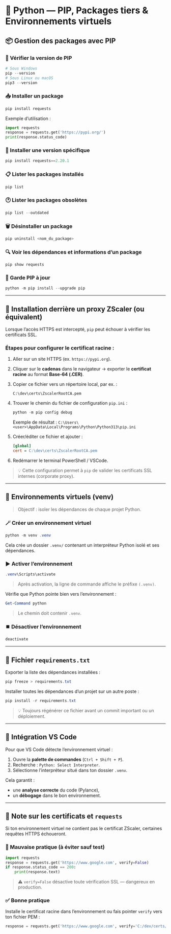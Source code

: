 # 🐍 Python — PIP, Packages tiers & Environnements virtuels

## 📦 Gestion des packages avec PIP

### 🔎 Vérifier la version de PIP

```powershell
# Sous Windows
pip --version
# Sous Linux ou macOS
pip3 --version
```

### 📥 Installer un package

```powershell
pip install requests
```

Exemple d’utilisation :

```python
import requests
response = requests.get('https://pypi.org/')
print(response.status_code)
```

### 🧩 Installer une version spécifique

```powershell
pip install requests==2.20.1
```

### 📋 Lister les packages installés

```powershell
pip list
```

### 🕐 Lister les packages obsolètes

```powershell
pip list --outdated
```

### 🗑️ Désinstaller un package

```powershell
pip uninstall <nom_du_package>
```

### 🔍 Voir les dépendances et informations d’un package

```powershell
pip show requests
```

### 🧩 Garde PIP à jour

  ```powershell
  python -m pip install --upgrade pip
  ```

---

## 🔐 Installation derrière un proxy ZScaler (ou équivalent)

Lorsque l’accès HTTPS est intercepté, `pip` peut échouer à vérifier les certificats SSL.

### Étapes pour configurer le certificat racine :

1. Aller sur un site HTTPS (ex. `https://pypi.org`).

2. Cliquer sur le **cadenas** dans le navigateur → exporter le **certificat racine** au format **Base‑64 (.CER)**.

3. Copier ce fichier vers un répertoire local, par ex. :

   ```
   C:\dev\certs\ZscalerRootCA.pem
   ```

4. Trouver le chemin du fichier de configuration `pip.ini` :

   ```powershell
   python -m pip config debug
   ```

   Exemple de résultat : `C:\Users\<user>\AppData\Local\Programs\Python\Python313\pip.ini`

5. Créer/éditer ce fichier et ajouter :

   ```ini
   [global]
   cert = C:\dev\certs\ZscalerRootCA.pem
   ```

6. Redémarrer le terminal PowerShell / VSCode.

> 💡 Cette configuration permet à `pip` de valider les certificats SSL internes (corporate proxy).

---

## 🧱 Environnements virtuels (venv)

> Objectif : isoler les dépendances de chaque projet Python.

### 🪄 Créer un environnement virtuel

```powershell
python -m venv .venv
```

Cela crée un dossier `.venv/` contenant un interpréteur Python isolé et ses dépendances.

### ▶️ Activer l’environnement

```powershell
.venv\Scripts\activate
```

> Après activation, la ligne de commande affiche le préfixe `(.venv)`.

Vérifie que Python pointe bien vers l’environnement :

```powershell
Get-Command python
```

> Le chemin doit contenir `.venv`.

### ⏹️ Désactiver l’environnement

```powershell
deactivate
```

---

## 📑 Fichier `requirements.txt`

Exporter la liste des dépendances installées :

```powershell
pip freeze > requirements.txt
```

Installer toutes les dépendances d’un projet sur un autre poste :

```powershell
pip install -r requirements.txt
```

> 💡 Toujours régénérer ce fichier avant un commit important ou un déploiement.

---

## 🧠 Intégration VS Code

Pour que VS Code détecte l’environnement virtuel :

1. Ouvre la **palette de commandes** (`Ctrl + Shift + P`).
2. Recherche : `Python: Select Interpreter`.
3. Sélectionne l’interpréteur situé dans ton dossier `.venv`.

Cela garantit :

* une **analyse correcte** du code (Pylance),
* un **débogage** dans le bon environnement.

---

## 📜 Note sur les certificats et `requests`

Si ton environnement virtuel ne contient pas le certificat ZScaler, certaines requêtes HTTPS échoueront.

### 🚫 Mauvaise pratique (à éviter sauf test)

```python
import requests
response = requests.get('https://www.google.com', verify=False)
if response.status_code == 200:
    print(response.text)
```

> ⚠️ `verify=False` désactive toute vérification SSL — dangereux en production.

### ✅ Bonne pratique

Installe le certificat racine dans l’environnement ou fais pointer `verify` vers ton fichier PEM :

```python
response = requests.get('https://www.google.com', verify='C:/dev/certs/ZscalerRootCA.pem')
```
